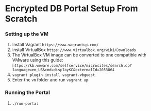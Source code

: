 Encrypted DB Portal Setup From Scratch
======
### Setting up the VM
1. Install Vagrant `https://www.vagrantup.com/`
2. Install VirtualBox `https://www.virtualbox.org/wiki/Downloads`
  1. The VirtualBox VM image can be converted to one compatible with VMware using this guide: `https://kb.vmware.com/selfservice/microsites/search.do?language=en_US&cmd=displayKC&externalId=2053864`
3. `vagrant plugin install vagrant-vbguest`
4. Enter the `vm` folder and run `vagrant up`

### Running the Portal
1. `./run-portal`
